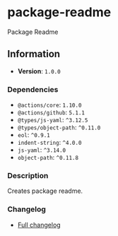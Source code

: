 # package-readme

Package Readme

## Information

- **Version**: `1.0.0`

### Dependencies

- `@actions/core`: `1.10.0`
- `@actions/github`: `5.1.1`
- `@types/js-yaml`: `^3.12.5`
- `@types/object-path`: `^0.11.0`
- `eol`: `^0.9.1`
- `indent-string`: `^4.0.0`
- `js-yaml`: `^3.14.0`
- `object-path`: `^0.11.8`


### Description

Creates package readme.

### Changelog

- [Full changelog](changelog.md)
